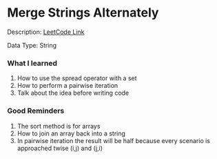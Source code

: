 <h1>Merge Strings Alternately</h1>

<p>Description: <a href="https://leetcode.com/problems/count-pairs-of-similar-strings/description/"> LeetCode Link</a></p>

<p style=‘color:blue’>Data Type: String</p>

<h3>What I learned</h3>	
    <ol>
		<li>How to use the spread operator with a set</li>
		<li>How to perform a pairwise iteration</li>
		<li>Talk about the idea before writing code</li>	
    </ol>
        
<h3>Good Reminders</h3>	
    <ol>
		<li>The sort method is for arrays</li>
		<li>How to join an array back into a string</li>
		<li>In pairwise iteration the result will be half because every scenario is approached twise (i,j) and (j,i)</li>
	</ol>
